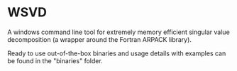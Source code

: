 # WSVD
A windows command line tool for extremely memory efficient singular value decomposition (a wrapper around the Fortran ARPACK library).

Ready to use out-of-the-box binaries and usage details with examples can be found in the "binaries" folder.
